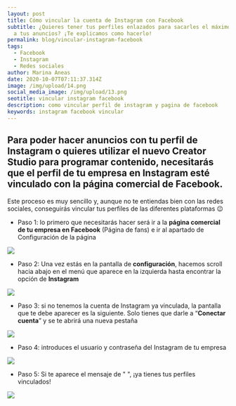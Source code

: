 ```yaml
---
layout: post
title: Cómo vincular la cuenta de Instagram con Facebook
subtitle: ¿Quieres tener tus perfiles enlazados para sacarles el máximo provecho
  a tus anuncios? ¡Te explicamos como hacerlo!
permalink: blog/vincular-instagram-facebook
tags:
  - Facebook
  - Instagram
  - Redes sociales
author: Marina Aneas
date: 2020-10-07T07:11:37.314Z
image: /img/upload/14.png
social_media_image: /img/upload/13.png
seotitle: vincular instagram facebook
description: como vincular perfil de instagram y pagina de facebook
keywords: instagram facebook vincular
---
```

## Para poder hacer anuncios con tu perfil de Instagram o quieres utilizar el nuevo Creator Studio para programar contenido, necesitarás que el perfil de tu empresa en Instagram esté vinculado con la página comercial de Facebook.

Este proceso es muy sencillo y, aunque no te entiendas bien con las redes sociales, conseguirás vincular tus perfiles de las diferentes plataformas 😉

* Paso 1: lo primero que necesitarás hacer será ir a la **página comercial de tu empresa en Facebook** (Página de fans) e ir al apartado de Configuración de la página

![](https://lh3.googleusercontent.com/Tp3PC5yUHz108YEIM47VRx_Z-VAOvX7uRUck3Ib5tLZRHwWNGYvndVjimACKD5UG85BVCpW6j1rzBZ9bcPL_15-cpJS9OKSmbh_LyWIX99BuJhtNQDBewjSDfYDLUmP9f3CRLlAO)

* Paso 2: Una vez estás en la pantalla de **configuración**, hacemos scroll hacia abajo en el menú que aparece en la izquierda hasta encontrar la opción de **Instagram**

![](https://lh5.googleusercontent.com/2blJD6TzmknA9LJv_VihaETz_NnHcPI09OlVFDwID8rNsfjzrGSnGAk2S_TwYMbgiHWuyIB9P7x9PYkvFW4Q6TFK3CItKNKMbLuAhKkgbCbxJgDH3nvA1-qNZ2bB1zX3eL8zReBN)

* Paso 3: si no tenemos la cuenta de Instagram ya vinculada, la pantalla que te debe aparecer es la siguiente. Solo tienes que darle a “**Conectar cuenta**” y se te abrirá una nueva pestaña

![](https://lh3.googleusercontent.com/PAgcMbIq5nEN3EQowS0QKFN6DeSFdWdwF30vc1TGtC2Nmn_8Th_tJJ0qvwSS7KWcVf9Up8Nh1MHpeFgAZ6zZtm1RHhwyzuaWDIS2fxlbkjAl2UvutAMZYSONxTIn2kiHl5eihGuD)

* Paso 4: introduces el usuario y contraseña del Instagram de tu empresa

![](https://lh5.googleusercontent.com/TeC5amjxdYeFx8IRgxZ9RLNBjyNFPZLU_yYw7DONQHgHQOdvsuSLbh8yNqQI69VZkX9ns5tpCcx4dfhQTgt55cQSSWZ6LQlCSgnlBi-1XSU091aLmurxI91f6pGPm6cJq5SN_SRs)

* Paso 5: Si te aparece el mensaje de " ", ¡ya tienes tus perfiles vinculados!

![](https://lh3.googleusercontent.com/hkdiGfjyQ8oBIhQBmu8Hvt7bVu2e3j8eygg9PePDnniq-38fvQ7ApPJ4CK4k5teHI59npcCABgZnPQOzRS2bowZQRNHi6VeeKr3TkRmbkktTAT_ioqqcc9hhAkpXm-rapRJzqlVO)